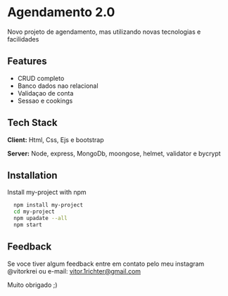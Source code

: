 
# Agendamento 2.0
Novo projeto de agendamento, mas utilizando novas tecnologias e facilidades

## Features

- CRUD completo
- Banco dados nao relacional 
- Validaçao de conta
- Sessao e cookings

## Tech Stack

**Client:** Html, Css, Ejs e bootstrap

**Server:** Node, express, MongoDb, moongose, helmet, validator e bycrypt

## Installation

Install my-project with npm

```bash
  npm install my-project
  cd my-project
  npm upadate --all
  npm start
```
    
## Feedback

Se voce tiver algum feedback entre em contato pelo meu instagram @vitorkrei ou e-mail: vitor.1richter@gmail.com

Muito obrigado ;)

